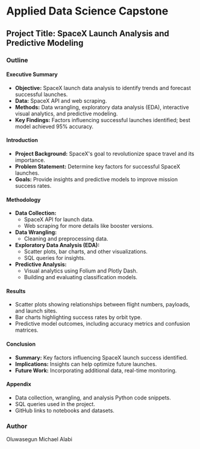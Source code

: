 # Applied Data Science Capstone

## Project Title: SpaceX Launch Analysis and Predictive Modeling

### Outline

#### Executive Summary
- **Objective:** SpaceX launch data analysis to identify trends and forecast successful launches.
- **Data:** SpaceX API and web scraping.
- **Methods:** Data wrangling, exploratory data analysis (EDA), interactive visual analytics, and predictive modeling.
- **Key Findings:** Factors influencing successful launches identified; best model achieved 95% accuracy.

#### Introduction
- **Project Background:** SpaceX's goal to revolutionize space travel and its importance.
- **Problem Statement:** Determine key factors for successful SpaceX launches.
- **Goals:** Provide insights and predictive models to improve mission success rates.

#### Methodology
- **Data Collection:**
  - SpaceX API for launch data.
  - Web scraping for more details like booster versions.
- **Data Wrangling:**
  - Cleaning and preprocessing data.
- **Exploratory Data Analysis (EDA):**
  - Scatter plots, bar charts, and other visualizations.
  - SQL queries for insights.
- **Predictive Analysis:**
  - Visual analytics using Folium and Plotly Dash.
  - Building and evaluating classification models.

#### Results
- Scatter plots showing relationships between flight numbers, payloads, and launch sites.
- Bar charts highlighting success rates by orbit type.
- Predictive model outcomes, including accuracy metrics and confusion matrices.

#### Conclusion
- **Summary:** Key factors influencing SpaceX launch success identified.
- **Implications:** Insights can help optimize future launches.
- **Future Work:** Incorporating additional data, real-time monitoring.

#### Appendix
- Data collection, wrangling, and analysis Python code snippets.
- SQL queries used in the project.
- GitHub links to notebooks and datasets.

### Author
Oluwasegun Michael Alabi
